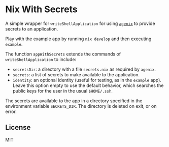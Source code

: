 # Nix With Secrets

A simple wrapper for `writeShellApplication` for using [`agenix`](https://github.com/ryantm/agenix) to provide secrets to
an application.

Play with the example app by running `nix develop` and then executing `example`.

The function `appWithSecrets` extends the commands of `writeShellApplication` to include:

- `secretsDir`: a directory with a file `secrets.nix` as required by `agenix`.
- `secrets`: a list of secrets to make available to the application.
- `identity`: an optional identity (useful for testing, as in the `example` app).
  Leave this option empty to use the default behavior, which searches the public keys
  for the user in the usual `$HOME/.ssh`.

The secrets are available to the app in a directory specified in the environment
variable `SECRETS_DIR`. The directory is deleted on exit, or on error.

## License

MIT